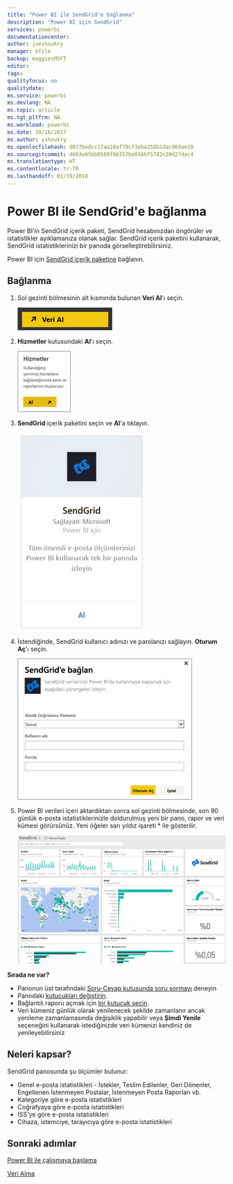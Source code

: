 ```yaml
---
title: "Power BI ile SendGrid'e bağlanma"
description: "Power BI için SendGrid"
services: powerbi
documentationcenter: 
author: joeshoukry
manager: kfile
backup: maggiesMSFT
editor: 
tags: 
qualityfocus: no
qualitydate: 
ms.service: powerbi
ms.devlang: NA
ms.topic: article
ms.tgt_pltfrm: NA
ms.workload: powerbi
ms.date: 10/16/2017
ms.author: yshoukry
ms.openlocfilehash: d077bedcc1faa10af79cf3eba258b1dac969ae10
ms.sourcegitcommit: d803e85bb0569f6b357ba0586f5702c20d27dac4
ms.translationtype: HT
ms.contentlocale: tr-TR
ms.lasthandoff: 01/19/2018
---
```

# <a name="connect-to-sendgrid-with-power-bi"></a>Power BI ile SendGrid'e bağlanma
Power BI'in SendGrid içerik paketi, SendGrid hesabınızdan öngörüler ve istatistikler ayıklamanıza olanak sağlar. SendGrid içerik paketini kullanarak, SendGrid istatistiklerinizi bir panoda görselleştirebilirsiniz.

Power BI için [SendGrid içerik paketine](https://app.powerbi.com/getdata/services/sendgrid) bağlanın.

## <a name="how-to-connect"></a>Bağlanma
1. Sol gezinti bölmesinin alt kısmında bulunan **Veri Al**'ı seçin.
   
   ![](media/service-connect-to-sendgrid/pbi_getdata.png) 
2. **Hizmetler** kutusundaki **Al**'ı seçin.
   
   ![](media/service-connect-to-sendgrid/pbi_getservices.png) 
3. **SendGrid** içerik paketini seçin ve **Al**'a tıklayın.
   
   ![](media/service-connect-to-sendgrid/sendgrid.png) 
4. İstendiğinde, SendGrid kullanıcı adınızı ve parolanızı sağlayın. **Oturum Aç**'ı seçin.
   
   ![](media/service-connect-to-sendgrid/pbi_sendgridsignin.png)
5. Power BI verileri içeri aktardıktan sonra sol gezinti bölmesinde, son 90 günlük e-posta istatistiklerinizle doldurulmuş yeni bir pano, rapor ve veri kümesi görürsünüz. Yeni öğeler sarı yıldız işareti \* ile gösterilir.
   
   ![](media/service-connect-to-sendgrid/pbi_sendgriddash.png)

**Sırada ne var?**

* Panonun üst tarafındaki [Soru-Cevap kutusunda soru sormayı](power-bi-q-and-a.md) deneyin
* Panodaki [kutucukları değiştirin](service-dashboard-edit-tile.md).
* Bağlantılı raporu açmak için [bir kutucuk seçin](service-dashboard-tiles.md).
* Veri kümeniz günlük olarak yenilenecek şekilde zamanlanır ancak yenileme zamanlamasında değişiklik yapabilir veya **Şimdi Yenile** seçeneğini kullanarak istediğinizde veri kümenizi kendiniz de yenileyebilirsiniz

## <a name="whats-included"></a>Neleri kapsar?
SendGrid panosunda şu ölçümler bulunur:

* Genel e-posta istatistikleri - İstekler, Teslim Edilenler, Geri Dönenler, Engellenen İstenmeyen Postalar, İstenmeyen Posta Raporları vb.
* Kategoriye göre e-posta istatistikleri
* Coğrafyaya göre e-posta istatistikleri
* ISS'ye göre e-posta istatistikleri
* Cihaza, istemciye, tarayıcıya göre e-posta istatistikleri

## <a name="next-steps"></a>Sonraki adımlar
[Power BI ile çalışmaya başlama](service-get-started.md)

[Veri Alma](service-get-data.md)

